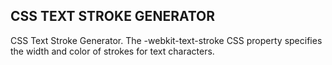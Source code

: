 ## CSS TEXT STROKE GENERATOR 

CSS Text Stroke Generator. The -webkit-text-stroke CSS property specifies the width and color of strokes for text characters.
